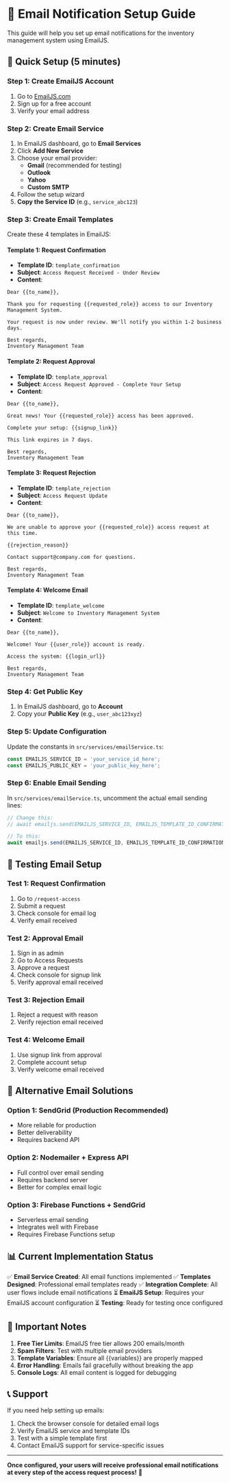 # 📧 Email Notification Setup Guide

This guide will help you set up email notifications for the inventory management system using EmailJS.

## 🚀 Quick Setup (5 minutes)

### Step 1: Create EmailJS Account
1. Go to [EmailJS.com](https://www.emailjs.com/)
2. Sign up for a free account
3. Verify your email address

### Step 2: Create Email Service
1. In EmailJS dashboard, go to **Email Services**
2. Click **Add New Service**
3. Choose your email provider:
   - **Gmail** (recommended for testing)
   - **Outlook**
   - **Yahoo**
   - **Custom SMTP**
4. Follow the setup wizard
5. **Copy the Service ID** (e.g., `service_abc123`)

### Step 3: Create Email Templates

Create these 4 templates in EmailJS:

#### Template 1: Request Confirmation
- **Template ID**: `template_confirmation`
- **Subject**: `Access Request Received - Under Review`
- **Content**:
```
Dear {{to_name}},

Thank you for requesting {{requested_role}} access to our Inventory Management System.

Your request is now under review. We'll notify you within 1-2 business days.

Best regards,
Inventory Management Team
```

#### Template 2: Request Approval
- **Template ID**: `template_approval`
- **Subject**: `Access Request Approved - Complete Your Setup`
- **Content**:
```
Dear {{to_name}},

Great news! Your {{requested_role}} access has been approved.

Complete your setup: {{signup_link}}

This link expires in 7 days.

Best regards,
Inventory Management Team
```

#### Template 3: Request Rejection
- **Template ID**: `template_rejection`
- **Subject**: `Access Request Update`
- **Content**:
```
Dear {{to_name}},

We are unable to approve your {{requested_role}} access request at this time.

{{rejection_reason}}

Contact support@company.com for questions.

Best regards,
Inventory Management Team
```

#### Template 4: Welcome Email
- **Template ID**: `template_welcome`
- **Subject**: `Welcome to Inventory Management System`
- **Content**:
```
Dear {{to_name}},

Welcome! Your {{user_role}} account is ready.

Access the system: {{login_url}}

Best regards,
Inventory Management Team
```

### Step 4: Get Public Key
1. In EmailJS dashboard, go to **Account**
2. Copy your **Public Key** (e.g., `user_abc123xyz`)

### Step 5: Update Configuration
Update the constants in `src/services/emailService.ts`:

```typescript
const EMAILJS_SERVICE_ID = 'your_service_id_here';
const EMAILJS_PUBLIC_KEY = 'your_public_key_here';
```

### Step 6: Enable Email Sending
In `src/services/emailService.ts`, uncomment the actual email sending lines:

```typescript
// Change this:
// await emailjs.send(EMAILJS_SERVICE_ID, EMAILJS_TEMPLATE_ID_CONFIRMATION, templateParams);

// To this:
await emailjs.send(EMAILJS_SERVICE_ID, EMAILJS_TEMPLATE_ID_CONFIRMATION, templateParams);
```

## 🧪 Testing Email Setup

### Test 1: Request Confirmation
1. Go to `/request-access`
2. Submit a request
3. Check console for email log
4. Verify email received

### Test 2: Approval Email
1. Sign in as admin
2. Go to Access Requests
3. Approve a request
4. Check console for signup link
5. Verify approval email received

### Test 3: Rejection Email
1. Reject a request with reason
2. Verify rejection email received

### Test 4: Welcome Email
1. Use signup link from approval
2. Complete account setup
3. Verify welcome email received

## 🔧 Alternative Email Solutions

### Option 1: SendGrid (Production Recommended)
- More reliable for production
- Better deliverability
- Requires backend API

### Option 2: Nodemailer + Express API
- Full control over email sending
- Requires backend server
- Better for complex email logic

### Option 3: Firebase Functions + SendGrid
- Serverless email sending
- Integrates well with Firebase
- Requires Firebase Functions setup

## 📊 Current Implementation Status

✅ **Email Service Created**: All email functions implemented
✅ **Templates Designed**: Professional email templates ready
✅ **Integration Complete**: All user flows include email notifications
⏳ **EmailJS Setup**: Requires your EmailJS account configuration
⏳ **Testing**: Ready for testing once configured

## 🚨 Important Notes

1. **Free Tier Limits**: EmailJS free tier allows 200 emails/month
2. **Spam Filters**: Test with multiple email providers
3. **Template Variables**: Ensure all {{variables}} are properly mapped
4. **Error Handling**: Emails fail gracefully without breaking the app
5. **Console Logs**: All email content is logged for debugging

## 📞 Support

If you need help setting up emails:
1. Check the browser console for detailed email logs
2. Verify EmailJS service and template IDs
3. Test with a simple template first
4. Contact EmailJS support for service-specific issues

---

**Once configured, your users will receive professional email notifications at every step of the access request process!** 🎉
